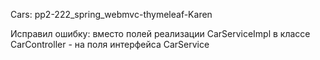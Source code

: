 Cars: pp2-222_spring_webmvc-thymeleaf-Karen

Исправил ошибку: вместо полей реализации CarServiceImpl в классе CarController - на поля интерфейса CarService